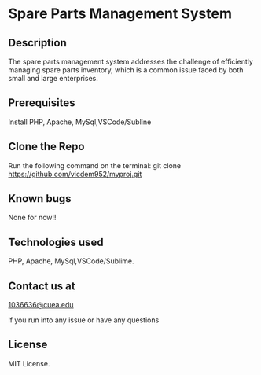 # Spare Parts Management System
## Description
The spare parts management system addresses the challenge of efficiently managing spare parts inventory, which is a common issue faced by both small and large enterprises. 

## Prerequisites
Install PHP, Apache, MySql,VSCode/Subline

## Clone the Repo
Run the following command on the terminal: git clone https://github.com/vicdem952/myproj.git


## Known bugs
None for now!!

## Technologies used
PHP, Apache, MySql,VSCode/Sublime.

## Contact us at
1036636@cuea.edu

if you run into any issue or have any questions

## License
MIT License.
